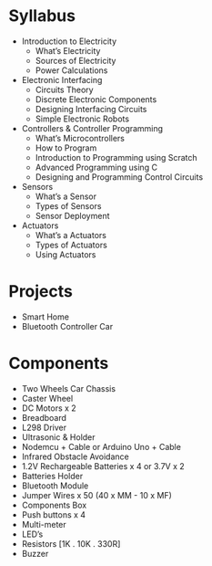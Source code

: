 # Syllabus

- Introduction to Electricity
    - What’s Electricity
    - Sources of Electricity
    - Power Calculations
- Electronic Interfacing
    - Circuits Theory
    - Discrete Electronic Components
    - Designing Interfacing Circuits
    - Simple Electronic Robots
- Controllers & Controller Programming
    - What’s Microcontrollers
    - How to Program
    - Introduction to Programming using Scratch
    - Advanced Programming using C
    - Designing and Programming Control Circuits
- Sensors
    - What’s a Sensor
    - Types of Sensors
    - Sensor Deployment
- Actuators
    - What’s a Actuators
    - Types of Actuators
    - Using Actuators

# Projects

- Smart Home
- Bluetooth Controller Car

# Components

- Two Wheels Car Chassis
- Caster Wheel
- DC Motors x 2
- Breadboard
- L298 Driver
- Ultrasonic & Holder
- Nodemcu  + Cable or Arduino Uno + Cable
- Infrared Obstacle Avoidance
- 1.2V Rechargeable Batteries x 4 or 3.7V x 2
- Batteries Holder
- Bluetooth Module
- Jumper Wires x 50 (40 x MM - 10 x MF)
- Components Box
- Push buttons x 4
- Multi-meter
- LED’s
- Resistors [1K . 10K . 330R]
- Buzzer
